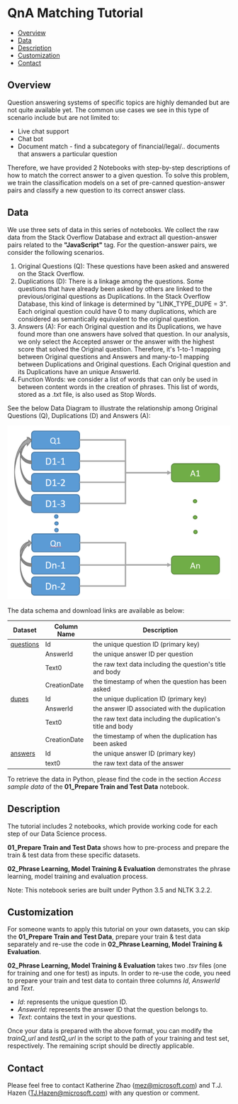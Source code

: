 # QnA Matching Tutorial

- [Overview](#overview)
- [Data](#data)
- [Description](#description)
- [Customization](#customization)
- [Contact](#contact)

## <a name="overview"></a>Overview

Question answering systems of specific topics are highly demanded but are not quite available yet. The common use cases we see in this type of scenario include but are not limited to:
* Live chat support
* Chat bot
* Document match - find a subcategory of financial/legal/.. documents that answers a particular question

Therefore, we have provided 2 Notebooks with step-by-step descriptions of how to match the correct answer to a given question. To solve this problem, we train the classification models on a set of pre-canned question-answer pairs and classify a new question to its correct answer class.


## <a name="data"></a>Data

We use three sets of data in this series of notebooks. We collect the raw data from the Stack Overflow Database and extract all question-answer pairs related to the __"JavaScript"__ tag. For the question-answer pairs, we consider the following scenarios.

1. Original Questions (Q): These questions have been asked and answered on the Stack Overflow.
2. Duplications (D): There is a linkage among the questions. Some questions that have already been asked by others are linked to the previous/original questions as Duplications. In the Stack Overflow Database, this kind of linkage is determined by "LINK_TYPE_DUPE = 3". Each original question could have 0 to many duplications, which are considered as semantically equivalent to the original question.
3. Answers (A): For each Original question and its Duplications, we have found more than one answers have solved that question. In our analysis, we only select the Accepted answer or the answer with the highest score that solved the Original question. Therefore, it's 1-to-1 mapping between Original questions and Answers and many-to-1 mapping between Duplications and Original questions. Each Original question and its Duplications have an unique AnswerId.
4. Function Words: we consider a list of words that can only be used in between content words in the creation of phrases. This list of words, stored as a .txt file, is also used as Stop Words.

See the below Data Diagram to illustrate the relationship among Original Questions (Q), Duplications (D) and Answers (A):

<img src="https://raw.githubusercontent.com/Azure/Document_Matching/master/pic/data_diagram.png">

The data schema and download links are available as below:

| Dataset | Column Name | Description
| ----------|------------|--------
| [questions](https://mezsa.blob.core.windows.net/stackoverflow/orig-q.tsv.gz) | Id | the unique question ID (primary key)
|  | AnswerId | the unique answer ID per question
|  | Text0 | the raw text data including the question's title and body
|  | CreationDate | the timestamp of when the question has been asked
| [dupes](https://mezsa.blob.core.windows.net/stackoverflow/dup-q.tsv.gz) | Id | the unique duplication ID (primary key)
|  | AnswerId | the answer ID associated with the duplication
|  | Text0 | the raw text data including the duplication's title and body
|  | CreationDate | the timestamp of when the duplication has been asked
| [answers](https://mezsa.blob.core.windows.net/stackoverflow/ans.tsv.gz)  | Id | the unique answer ID (primary key)
|  | text0 | the raw text data of the answer

To retrieve the data in Python, please find the code in the section _Access sample data_ of the __01_Prepare Train and Test Data__ notebook.


## <a name="description"></a>Description

The tutorial includes 2 notebooks, which provide working code for each step of our Data Science process.

__01_Prepare Train and Test Data__ shows how to pre-process and prepare the train & test data from these specific datasets.

__02_Phrase Learning, Model Training & Evaluation__ demonstrates the phrase learning, model training and evaluation process.

Note: This notebook series are built under Python 3.5 and NLTK 3.2.2.


## <a name="customization"></a>Customization

For someone wants to apply this tutorial on your own datasets, you can skip the __01_Prepare Train and Test Data__, prepare your train & test data separately and re-use the code in __02_Phrase Learning, Model Training & Evaluation__.

__02_Phrase Learning, Model Training & Evaluation__ takes two _.tsv_ files (one for training and one for test) as inputs. In order to re-use the code, you need to prepare your train and test data to contain three columns _Id_, _AnswerId_ and _Text_.

* _Id_: represents the unique question ID.
* _AnswerId_: represents the answer ID that the question belongs to.
* _Text_: contains the text in your questions.

Once your data is prepared with the above format, you can modify the _trainQ_url_ and _testQ_url_ in the script to the path of your training and test set, respectively. The remaining script should be directly applicable.


## <a name="contact"></a>Contact

Please feel free to contact Katherine Zhao (mez@microsoft.com) and T.J. Hazen (TJ.Hazen@microsoft.com) with any question or comment.
